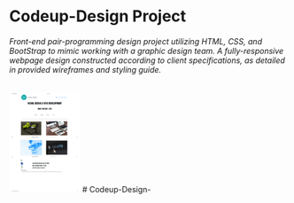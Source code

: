 # Codeup-Design Project

###### Front-end pair-programming design project utilizing HTML, CSS, and BootStrap to mimic working with a graphic design team. A fully-responsive webpage design constructed according to client specifications, as detailed in provided wireframes and styling guide.

<img src="/img/Main.pdf" width="128"/>
# Codeup-Design-
